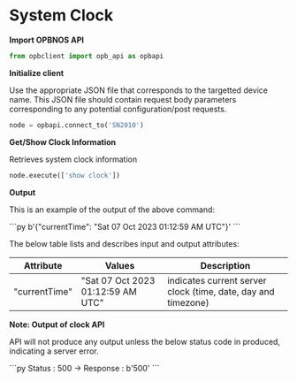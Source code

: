 # System Clock

<strong>Import OPBNOS API</strong>

```py
from opbclient import opb_api as opbapi
```

<strong>Initialize client</strong>
<p>Use the appropriate JSON file that corresponds to the targetted device name. This JSON file should contain request body parameters corresponding to any potential configuration/post requests.</p>

```py
node = opbapi.connect_to('SN2010')
```

<strong>Get/Show Clock Information</strong>
<p> Retrieves system clock information</p>

```py
node.execute(['show clock'])
```
<strong>Output</strong>
<p> This is an example of the output of the above command:</p>
```py
b'{"currentTime": "Sat 07 Oct 2023 01:12:59 AM UTC"}'
```

<p> The below table lists and describes input and output attributes:</p>
<table>
 <tbody>
  <thead>
    <tr>
      <th>Attribute</th>
      <th>Values</th>
      <th>Description</th>
    </tr>
  </thead>
  <tbody>
    <tr>
      <td>"currentTime"</td>
      <td>"Sat 07 Oct 2023 01:12:59 AM UTC"</td>
      <td>indicates current server clock (time, date, day and timezone)</td>
    </tr>
  </tbody>
</table>

<strong>Note: Output of clock API</strong>
<p> API will not produce any output unless the below status code in produced, indicating a server error.</p>
```py
Status : 500 -> Response : b'500'
```
